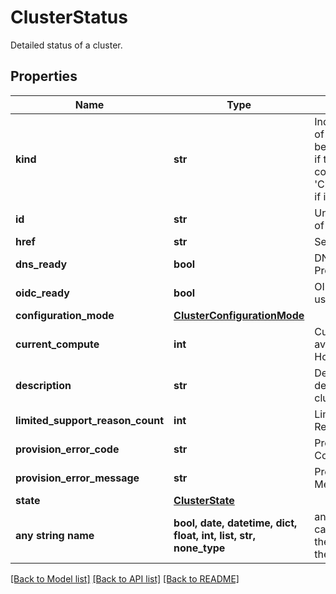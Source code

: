 # ClusterStatus

Detailed status of a cluster.

## Properties
Name | Type | Description | Notes
------------ | ------------- | ------------- | -------------
**kind** | **str** | Indicates the type of this object. Will be &#39;ClusterStatus&#39; if this is a complete object or &#39;ClusterStatusLink&#39; if it is just a link. | [optional] 
**id** | **str** | Unique identifier of the object. | [optional] 
**href** | **str** | Self link. | [optional] 
**dns_ready** | **bool** | DNSReady from Provisioner | [optional] 
**oidc_ready** | **bool** | OIDCReady from user configuration. | [optional] 
**configuration_mode** | [**ClusterConfigurationMode**](ClusterConfigurationMode.md) |  | [optional] 
**current_compute** | **int** | Current Replicas available for a Hosted Cluster | [optional] 
**description** | **str** | Detailed description of the cluster status. | [optional] 
**limited_support_reason_count** | **int** | Limited Support Reason Count | [optional] 
**provision_error_code** | **str** | Provisioning Error Code | [optional] 
**provision_error_message** | **str** | Provisioning Error Message | [optional] 
**state** | [**ClusterState**](ClusterState.md) |  | [optional] 
**any string name** | **bool, date, datetime, dict, float, int, list, str, none_type** | any string name can be used but the value must be the correct type | [optional]

[[Back to Model list]](../README.md#documentation-for-models) [[Back to API list]](../README.md#documentation-for-api-endpoints) [[Back to README]](../README.md)


